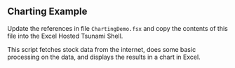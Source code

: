 ## Charting Example


Update the references in file `ChartingDemo.fsx` and copy the contents of this file into the Excel Hosted Tsunami Shell.

This script fetches stock data from the internet, does some basic processing on the data, and displays the results in a chart in Excel.

